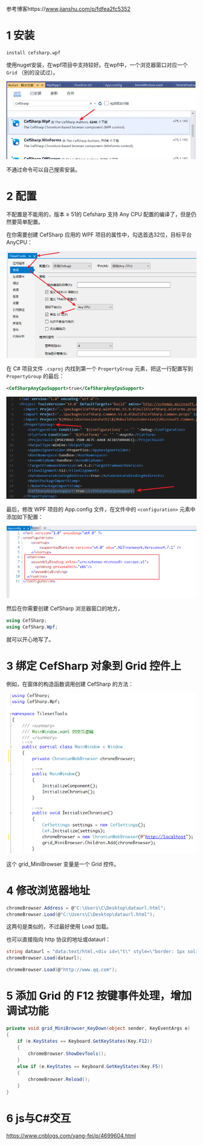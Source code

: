 参考博客https://www.jianshu.com/p/fdfea2fc5352

# 1 安装

``` nuget
install cefsharp.wpf
```

使用nuget安装，在wpf项目中支持较好。在wpf中，一个浏览器窗口对应一个 `Grid` （别的没试过）。

![image-20200725102155415](attachments/image-20200725102155415.png)

不通过命令可以自己搜索安装。

# 2 配置

不配置是不能用的，版本 ≥ 51的 Cefsharp 支持 Any CPU 配置的编译了，但是仍然要简单配置。

在你需要创建 CefSharp 应用的 WPF 项目的属性中，勾选首选32位，目标平台 AnyCPU：

![image-20200725102522439](attachments/image-20200725102522439.png)

在 C# 项目文件 `.csproj` 内找到第一个 `PropertyGroup` 元素，把这一行配置写到 `PropertyGroup` 的最后：

``` XML
<CefSharpAnyCpuSupport>true</CefSharpAnyCpuSupport>
```

![image-20200725102722941](attachments/image-20200725102722941.png)

最后，修改 WPF 项目的 App.config 文件，在文件中的 `<configuration>` 元素中添加如下配置： 

![image-20200725102905304](attachments/image-20200725102905304.png)

然后在你需要创建 CefSharp 浏览器窗口的地方，

``` c#
using CefSharp;
using CefSharp.Wpf;
```

就可以开心地写了。

# 3 绑定 CefSharp 对象到 Grid 控件上

例如，在窗体的构造函数调用创建 CefSharp 的方法：

![image-20200725103237510](attachments/image-20200725103237510.png)

这个 grid_MiniBrowser 变量是一个 Grid 控件。

# 4 修改浏览器地址

``` C#
chromeBrowser.Address = @"C:\Users\C\Desktop\dataurl.html";
chromeBrowser.Load(@"C:\Users\C\Desktop\dataurl.html");
```

这两句是类似的，不过最好使用 Load 加载。

也可以直接指向 http 协议的地址或dataurl：

``` C#
string dataurl = "data:text/html,<div id=\"t\" style=\"border: 1px solid red; width: 50vw; height: 20vh\"></div>";
chromeBrowser.Load(dataurl);
```

``` c#
chromeBrowser.Load(@"http://www.qq.com");
```

# 5 添加 Grid 的 F12 按键事件处理，增加调试功能

``` C#
private void grid_MiniBrowser_KeyDown(object sender, KeyEventArgs e)
{
    if (e.KeyStates == Keyboard.GetKeyStates(Key.F12))
    {
        chromeBrowser.ShowDevTools();
    }
    else if (e.KeyStates == Keyboard.GetKeyStates(Key.F5))
    {
        chromeBrowser.Reload();
    }
}
```

# 6 js与C#交互

https://www.cnblogs.com/yang-fei/p/4699604.html